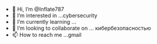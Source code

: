- 👋 Hi, I’m @Inflate787
- 👀 I’m interested in ...cybersecurity
- 🌱 I’m currently learning ...
- 💞️ I’m looking to collaborate on ... кибербезопасностью
- 📫 How to reach me ...gmail

<!---
Inflate787/Inflate787 is a ✨ special ✨ repository because its `README.md` (this file) appears on your GitHub profile.
You can click the Preview link to take a look at your changes.
--->
